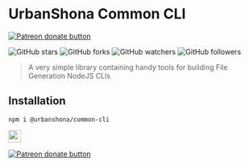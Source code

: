 # UrbanShona Common CLI

<span class="badge-patreon">
<a href="https://patreon.com/desmondrg" title="Donate to this project using Patreon"><img src="https://img.shields.io/badge/patreon-donate-yellow.svg" alt="Patreon donate button" /></a>
</span>

![GitHub stars](https://img.shields.io/github/stars/urbanshona/urbanshona?style=social) ![GitHub forks](https://img.shields.io/github/forks/urbanshona/urbanshona?style=social) ![GitHub watchers](https://img.shields.io/github/watchers/urbanshona/urbanshona?style=social)          ![GitHub followers](https://img.shields.io/github/followers/urbanshona?style=social)


> A very simple library containing handy tools for building File Generation NodeJS CLIs
## Installation

```shell
npm i @urbanshona/common-cli
```

<p>
<a href="https://www.facebook.com/Urban-Shona-Tech-108261054866985/"><img src="https://img.shields.io/badge/Facebook-1877F2?style=for-the-badge&logo=facebook&logoColor=white" height=25></a> 
</p>

<span class="badge-patreon">
<a href="https://patreon.com/desmondrg" title="Donate to this project using Patreon"><img src="https://img.shields.io/badge/patreon-donate-yellow.svg" alt="Patreon donate button" /></a>
</span>